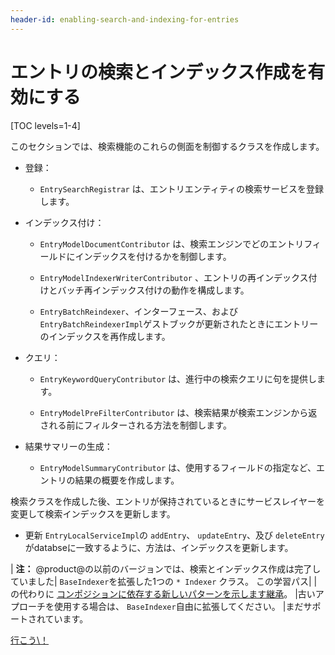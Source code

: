 ```yaml
---
header-id: enabling-search-and-indexing-for-entries
---
```


# エントリの検索とインデックス作成を有効にする

[TOC levels=1-4]

このセクションでは、検索機能のこれらの側面を制御するクラスを作成します。

  - 登録：

      - `EntrySearchRegistrar` は、エントリエンティティの検索サービスを登録します。

  - インデックス付け：

      - `EntryModelDocumentContributor` は、検索エンジンでどのエントリフィールドにインデックスを付けるかを制御します。

      - `EntryModelIndexerWriterContributor` 、エントリの再インデックス付けとバッチ再インデックス付けの動作を構成します。

      - `EntryBatchReindexer`、インターフェース、および `EntryBatchReindexerImpl`ゲストブックが更新されたときにエントリーのインデックスを再作成します。

  - クエリ：

      - `EntryKeywordQueryContributor` は、進行中の検索クエリに句を提供します。

      - `EntryModelPreFilterContributor` は、検索結果が検索エンジンから返される前にフィルターされる方法を制御します。

  - 結果サマリーの生成：

      - `EntryModelSummaryContributor` は、使用するフィールドの指定など、エントリの結果の概要を作成します。

検索クラスを作成した後、エントリが保持されているときにサービスレイヤーを変更して検索インデックスを更新します。

  - 更新 `EntryLocalServiceImpl`の `addEntry`、 `updateEntry`、及び `deleteEntry` がdatabseに一致するように、方法は、インデックスを更新します。

| **注：** @product@の以前のバージョンでは、検索とインデックス作成は完了していました| `BaseIndexer`を拡張した1つの `* Indexer` クラス。 この学習パス| |の代わりに [コンポジションに依存する新しいパターンを示します継承](https://stackoverflow.com/questions/2399544/difference-between-inheritance-and-composition)。 |古いアプローチを使用する場合は、 `BaseIndexer`自由に拡張してください。 |まだサポートされています。

<a class="go-link btn btn-primary" href="/docs/7-1/tutorials/-/knowledge_base/t/registering-entries-with-the-search-framework">行こう\！<span class="icon-circle-arrow-right"></span></a>

